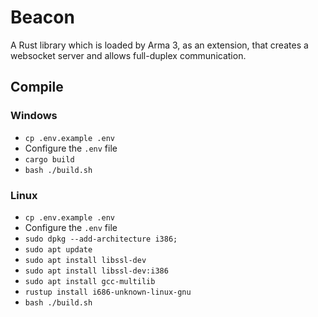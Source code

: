 # Beacon

A Rust library which is loaded by Arma 3, as an extension, that creates a websocket server and allows full-duplex communication.

## Compile

### Windows

- `cp .env.example .env`
- Configure the `.env` file
- `cargo build`
- `bash ./build.sh`

### Linux

- `cp .env.example .env`
- Configure the `.env` file
- `sudo dpkg --add-architecture i386;`
- `sudo apt update`
- `sudo apt install libssl-dev`
- `sudo apt install libssl-dev:i386`
- `sudo apt install gcc-multilib`
- `rustup install i686-unknown-linux-gnu`
- `bash ./build.sh`
